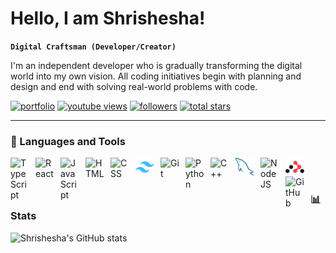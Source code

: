 # Hello, I am Shrishesha!

**`Digital Craftsman (Developer/Creator)`**

I'm an independent developer who is gradually transforming the digital world into my own vision. All coding initiatives begin with planning and design and end with solving real-world problems with code.


   <p align="left">
      <a href="https://www.youtube.com/c/Shrishesha4?sub_confirmation=1">
         <img alt="portfolio" title="My Works and all" src="https://custom-icon-badges.demolab.com/youtube/channel/subscribers/UCD-43OtkpyVEswAgfS1u_xQ?color=%23E05D44&label=Portfolio&logo=video&logoColor=white&style=for-the-badge&labelColor=CE4630"/></a> 
      <a href="https://www.youtube.com/c/Shrishesha4">
         <img alt="youtube views" title="YouTube views" src="https://custom-icon-badges.demolab.com/youtube/channel/views/UCD-43OtkpyVEswAgfS1u_xQ?color=%23E1AD0E&logo=eye&logoColor=white&style=for-the-badge&labelColor=C79600"/></a> 
      <a href="https://github.com/Shrishesha4?tab=followers">
         <img alt="followers" title="Follow me on Github" src="https://custom-icon-badges.demolab.com/github/followers/Shrishesha4?color=236ad3&labelColor=1155ba&style=for-the-badge&logo=person-add&label=Follow&logoColor=white"/></a>
      <a href="https://github.com/Shrishesha4?tab=repositories&sort=stargazers">
         <img alt="total stars" title="Total stars on GitHub" src="https://custom-icon-badges.demolab.com/github/stars/Shrishesha4?color=55960c&style=for-the-badge&labelColor=488207&logo=star"/></a>
   </p>

---

### 🧰 Languages and Tools

<img align="left" alt="TypeScript" width="30px" style="padding-right:10px;" src="https://cdn.jsdelivr.net/gh/devicons/devicon/icons/typescript/typescript-plain.svg" />
<img align="left" alt="React" width="30px" style="padding-right:10px;" src="https://cdn.jsdelivr.net/gh/devicons/devicon/icons/react/react-original.svg" />
<img align="left" alt="JavaScript" width="30px" style="padding-right:10px;" src="https://cdn.jsdelivr.net/gh/devicons/devicon/icons/javascript/javascript-plain.svg" />
<img align="left" alt="HTML" width="30px" style="padding-right:10px;" src="https://cdn.jsdelivr.net/gh/devicons/devicon/icons/html5/html5-plain.svg" />
<img align="left" alt="CSS" width="30px" style="padding-right:10px;" src="https://cdn.jsdelivr.net/gh/devicons/devicon/icons/css3/css3-plain.svg" />
<img align="left" alt="TailwindCSS" width="30px" style="padding-right:10px;" src="https://raw.githubusercontent.com/devicons/devicon/v2.16.0/icons/tailwindcss/tailwindcss-original.svg" />
<img align="left" alt="Git" width="30px" style="padding-right:10px;" src="https://cdn.jsdelivr.net/gh/devicons/devicon/icons/git/git-original.svg" />
<img align="left" alt="Python" width="30px" style="padding-right:10px;" src="https://cdn.jsdelivr.net/gh/devicons/devicon/icons/python/python-plain.svg" />
<img align="left" alt="C++" width="30px" style="padding-right:10px;" src="https://cdn.jsdelivr.net/gh/devicons/devicon/icons/cplusplus/cplusplus-line.svg" />
<img align="left" alt="MySql" width="30px" style="padding-right:10px;" src="https://raw.githubusercontent.com/devicons/devicon/v2.16.0/icons/mysql/mysql-original.svg" />
<img align="left" alt="NodeJS" width="30px" style="padding-right:10px;" src="https://cdn.jsdelivr.net/gh/devicons/devicon/icons/nodejs/nodejs-original.svg" />
<img align="left" alt="ReactRouter" width="30px" style="padding-right:10px;" src="https://raw.githubusercontent.com/devicons/devicon/v2.16.0/icons/reactrouter/reactrouter-original.svg" />
<img align="left" alt="GitHub" width="30px" style="padding-right:10px;" src="https://cdn.jsdelivr.net/gh/devicons/devicon/icons/github/github-original.svg" />

<br />

#

### 📊 Stats

![Shrishesha's GitHub stats](https://github-readme-stats.vercel.app/api?username=shrishesha4&show_icons=true&theme=gruvbox)

<!-- ![GitHub Streak](https://streak-stats.demolab.com?user=Shrishesha4t&theme=gruvbox&border_radius=4.5) -->

#
<!--
<details>
 <summary><h3>Shrishesha's Coding Journey</h3></summary>
   I started my coding journey as a naive computer science student with a passion for learning everything I could about this programming world. And all the while, teaching myself App Development with a dream to build my own app, but that soon got overshadowed by my desire to excel in Web Development.
-->
[website]: https://shrishesha.web.app
[youtube]: https://youtube.com/shrishesha
